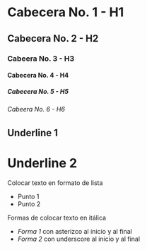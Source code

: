 # Cabecera No. 1 -  H1
## Cabecera No. 2 - H2
### Cabeera No. 3 - H3
#### Cabecera No. 4 - H4
##### Cabecera No. 5 - H5
###### Cabeera No. 6 - H6

Underline 1
-----------
Underline 2
===========

Colocar texto en formato de lista
* Punto 1
* Punto 2

Formas de colocar texto en itálica

* *Forma 1*  con asterizco al inicio y al final
* _Forma 2_  con underscore al inicio y al final



